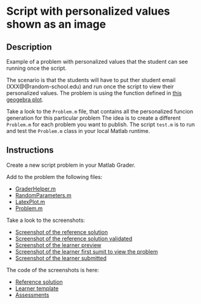 # Script with personalized values shown as an image

## Description

Example of a problem with personalized values that the student can see running once the script.

The scenario is that the students will have to put ther student email (XXX@@random-school.edu) and run once the script to view their personalized values. The problem is using the function defined in [this geogebra plot](https://www.geogebra.org/classic/kwkcgc2x).

Take a look to the `Problem.m` file, that contains all the personalized funcion generation for this particular problem The idea is to create a different `Problem.m` for each problem you want to publish. The script `test.m` is to run and test the `Problem.m` class in your local Matlab runtime.

## Instructions

Create a new script problem in your Matlab Grader.

Add to the problem the following files:

* [GraderHelper.m](../../code/grader-helper/GraderHelper.m)
* [RandomParameters.m](../../code/random-parameters/RandomParameters.m)
* [LatexPlot.m](../../code/latex-plot/LatexPlot.m)
* [Problem.m](./Problem.m)

Take a look to the screenshots:

* [Screenshot of the reference solution](./screenshot_reference.png)
* [Screenshot of the reference solution validated](./screenshot_reference_validated.png)
* [Screenshot of the learner preview](./screenshot_learner.png)
* [Screenshot of the learner first sumit to view the problem](./screenshot_learner_with_email.png)
* [Screenshot of the learner submitted](./screenshot_learner_submitted.png)

The code of the screenshots is here:

* [Reference solution](./reference.m)
* [Learner template](./learner.m)
* [Assessments](./assessments.m)
